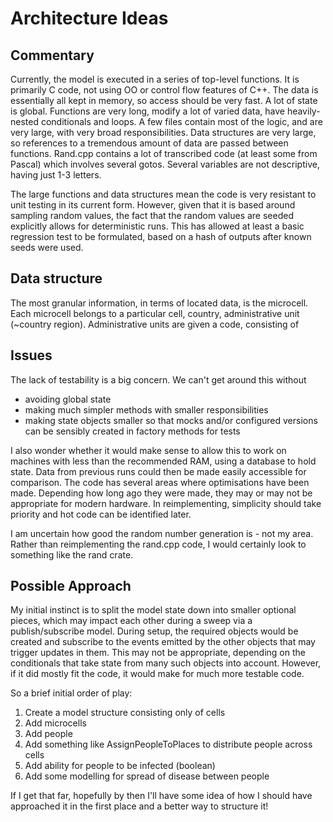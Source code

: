# Architecture Ideas

## Commentary

Currently, the model is executed in a series of top-level functions.
It is primarily C code, not using OO or control flow features of C++.
The data is essentially all kept in memory, so access should be very fast.
A lot of state is global.
Functions are very long, modify a lot of varied data, have heavily-nested conditionals and loops.
A few files contain most of the logic, and are very large, with very broad responsibilities.
Data structures are very large, so references to a tremendous amount of data are passed between functions.
Rand.cpp contains a lot of transcribed code (at least some from Pascal) which involves several gotos.
Several variables are not descriptive, having just 1-3 letters.

The large functions and data structures mean the code is very resistant to unit testing in its current form.
However, given that it is based around sampling random values, the fact that the random values are seeded explicitly allows for deterministic runs.
This has allowed at least a basic regression test to be formulated, based on a hash of outputs after known seeds were used.

## Data structure

The most granular information, in terms of located data, is the microcell. Each microcell belongs to a particular cell, country, administrative unit (~country region).
Administrative units are given a code, consisting of 

## Issues

The lack of testability is a big concern. We can't get around this without
- avoiding global state
- making much simpler methods with smaller responsibilities
- making state objects smaller so that mocks and/or configured versions can be sensibly created in factory methods for tests

I also wonder whether it would make sense to allow this to work on machines with less than the recommended RAM, using a database to hold state. Data from previous runs could then be made easily accessible for comparison.
The code has several areas where optimisations have been made. Depending how long ago they were made, they may or may not be appropriate for modern hardware.
In reimplementing, simplicity should take priority and hot code can be identified later.

I am uncertain how good the random number generation is - not my area. Rather than reimplementing the rand.cpp code, I would certainly look to something like the rand crate.

## Possible Approach

My initial instinct is to split the model state down into smaller optional pieces, which may impact each other during a sweep via a publish/subscribe model.
During setup, the required objects would be created and subscribe to the events emitted by the other objects that may trigger updates in them.
This may not be appropriate, depending on the conditionals that take state from many such objects into account.
However, if it did mostly fit the code, it would make for much more testable code.

So a brief initial order of play:

1. Create a model structure consisting only of cells
2. Add microcells
3. Add people
4. Add something like AssignPeopleToPlaces to distribute people across cells
5. Add ability for people to be infected (boolean) 
6. Add some modelling for spread of disease between people

If I get that far, hopefully by then I'll have some idea of how I should have approached it in the first place and a better way to structure it!
